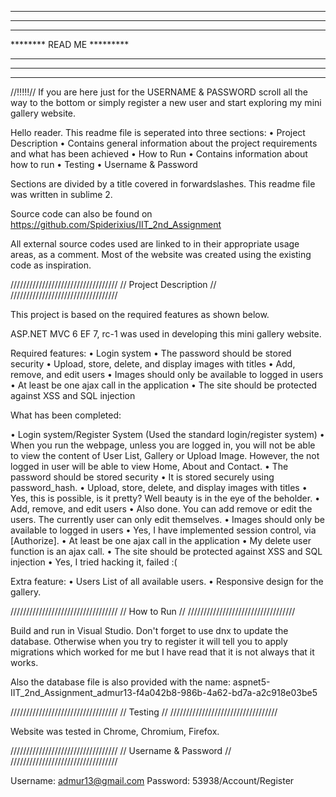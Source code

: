 *********************************
*********************************								
*********************************								
********  READ ME       *********			
*********************************								
*********************************							
*********************************
//!!!!!// If you are here just for the USERNAME & PASSWORD scroll all the way to the bottom or
simply register a new user and start exploring my mini gallery website.


Hello reader. This readme file is seperated into three sections:
• Project Description
	• Contains general information about the project requirements and what has been achieved
• How to Run
	• Contains information about how to run
• Testing
• Username & Password



Sections are divided by a title covered in forwardslashes. 
This readme file was written in sublime 2. 

Source code can also be found on  https://github.com/Spiderixius/IIT_2nd_Assignment

All external source codes used are linked to in their appropriate usage areas, as a comment. Most of the website was
created using the existing code as inspiration.


//////////////////////////////////
//	Project Description 	//
//////////////////////////////////

This project is based on the required features as shown below.

ASP.NET MVC 6 EF 7, rc-1 was used in developing this mini gallery website.

Required features:
• Login system
• The password should be stored security
• Upload, store, delete, and display images with titles
• Add, remove, and edit users
• Images should only be available to logged in users
• At least be one ajax call in the application
• The site should be protected against XSS and SQL injection

What has been completed:

• Login system/Register System (Used the standard login/register system)
	• When you run the webpage, unless you are logged in, you will not be able to view the content of User List, 
	  Gallery or Upload Image. However, the not logged in user will be able to view Home, About and Contact.
• The password should be stored security
	• It is stored securely using password_hash.
• Upload, store, delete, and display images with titles
	• Yes, this is possible, is it pretty? Well beauty is in the eye of the beholder. 
• Add, remove, and edit users
	• Also done. You can add remove or edit the users. The currently user can only edit themselves. 
• Images should only be available to logged in users
	• Yes, I have implemented session control, via [Authorize].
• At least be one ajax call in the application
	• My delete user function is an ajax call.
• The site should be protected against XSS and SQL injection
	• Yes, I tried hacking it, failed :( 

Extra feature:
• Users List of all available users. 
• Responsive design for the gallery.


//////////////////////////////////
//		How to Run	//
//////////////////////////////////

Build and run in Visual Studio. Don't forget to use dnx to update the database. Otherwise when you try
to register it will tell you to apply migrations which worked for me but I have read that it is not always
that it works.

Also the database file is also provided with the name: 
aspnet5-IIT_2nd_Assignment_admur13-f4a042b8-986b-4a62-bd7a-a2c918e03be5


//////////////////////////////////
//	 Testing		//
//////////////////////////////////

Website was tested in Chrome, Chromium, Firefox. 

//////////////////////////////////
//	 Username & Password	//
//////////////////////////////////

Username: admur13@gmail.com
Password: 53938/Account/Register
